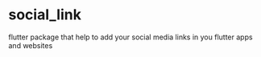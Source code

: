 # social_link
flutter package that help to add your social media links in you flutter apps and websites
